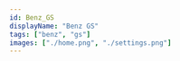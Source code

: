 ```yaml
---
id: Benz_GS
displayName: "Benz GS"
tags: ["benz", "gs"]
images: ["./home.png", "./settings.png"]
---
```

